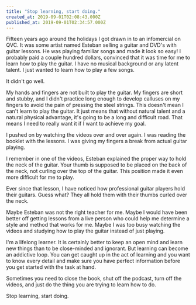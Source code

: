 ```yaml
---
title: "Stop learning, start doing."
created_at: 2019-09-01T02:08:43.000Z
published_at: 2019-09-01T02:34:57.000Z
---
```

Fifteen years ago around the holidays I got drawn in to an infomercial on QVC. It was some artist named Esteban selling a guitar and DVD's with guitar lessons. He was playing familiar songs and made it look so easy! I probably paid a couple hundred dollars, convinced that it was time for me to learn how to play the guitar. I have no musical background or any latent talent. I just wanted to learn how to play a few songs.

It didn't go well.

My hands and fingers are not built to play the guitar. My fingers are short and stubby, and I didn't practice long enough to develop calluses on my fingers to avoid the pain of pressing the steel strings. This doesn't mean I can't learn to play the guitar. It just means that without natural talent and a natural physical advantage, it's going to be a long and difficult road. That means I need to really want it if I want to achieve my goal.

I pushed on by watching the videos over and over again. I was reading the booklet with the lessons. I was giving my fingers a break from actual guitar playing.

I remember in one of the videos, Esteban explained the proper way to hold the neck of the guitar. Your thumb is supposed to be placed on the back of the neck, not curling over the top of the guitar. This position made it even more difficult for me to play. 

Ever since that lesson, I have noticed how professional guitar players hold their guitars. Guess what? They all hold them with their thumbs curled over the neck. 

Maybe Esteban was not the right teacher for me. Maybe I would have been better off getting lessons from a live person who could help me determine a style and method that works for me. Maybe I was too busy watching the videos and studying how to play the guitar instead of just playing.

I'm a lifelong learner. It is certainly better to keep an open mind and learn new things than to be close-minded and ignorant. But learning can become an addictive loop. You can get caught up in the act of learning and you want to know every detail and make sure you have perfect information before you get started with the task at hand.

Sometimes you need to close the book, shut off the podcast, turn off the videos, and just do the thing you are trying to learn how to do. 

Stop learning, start doing.
